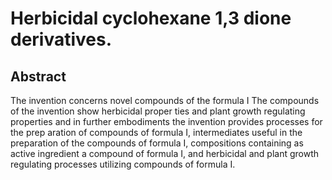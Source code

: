 # Herbicidal cyclohexane 1,3 dione derivatives.

## Abstract
The invention concerns novel compounds of the formula I The compounds of the invention show herbicidal proper ties and plant growth regulating properties and in further embodiments the invention provides processes for the prep aration of compounds of formula I, intermediates useful in the preparation of the compounds of formula I, compositions containing as active ingredient a compound of formula I, and herbicidal and plant growth regulating processes utilizing compounds of formula I.